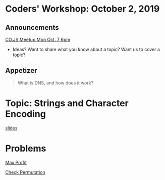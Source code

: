 # Coders' Workshop: October 2, 2019

## Announcements

[CO.JS Meetup Mon Oct. 7 6pm](https://www.meetup.com/Bootcampers-Collective/events/hhpjjryznbkb/)

- Ideas? Want to share what you know about a topic? Want us to cover a topic?

## Appetizer

> What is DNS, and how does it work?

# Topic: Strings and Character Encoding

[slides](https://slides.com/bbyunis/coder-s-workshop-2-21)

# Problems

[Max Profit](https://github.com/andy-young/Coders-Workshop/tree/master/Coding-Challenges/maxProfitSimple)

[Check Permutation](https://github.com/andy-young/Coders-Workshop/blob/master/Coding-Challenges/checkPermutation/checkPermutation.md)
